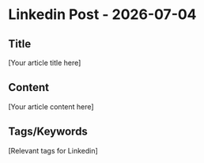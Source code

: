 # Linkedin Post - 2026-07-04

## Title
[Your article title here]

## Content
[Your article content here]

## Tags/Keywords
[Relevant tags for Linkedin]
